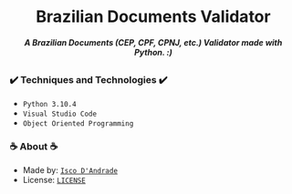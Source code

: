<h1 align="center"> Brazilian Documents Validator </h1>

<h5 align="center"> A Brazilian Documents (CEP, CPF, CPNJ, etc.) Validator made with Python. :) </h5>

<h2 align="center"> </h2>

<h3> ✔️ Techniques and Technologies ✔️ </h3>

- ``Python 3.10.4``
- ``Visual Studio Code``
- ``Object Oriented Programming``

<h3> ☕ About ☕ </h3>

- Made by: [`Isco D'Andrade`](https://github.com/iscodand/)
- License: [`LICENSE`](https://github.com/iscodand/brazilian-document-validator/blob/main/LICENSE)
